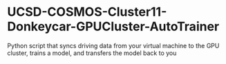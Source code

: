 # UCSD-COSMOS-Cluster11-Donkeycar-GPUCluster-AutoTrainer
Python script that syncs driving data from your virtual machine to the GPU cluster, trains a model, and transfers the model back to you

